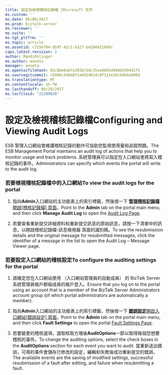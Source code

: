 ```yaml
---
title: 設定及檢視稽核記錄檔 |Microsoft 文件
ms.custom: ''
ms.date: 06/08/2017
ms.prod: biztalk-server
ms.reviewer: ''
ms.suite: ''
ms.tgt_pltfrm: ''
ms.topic: article
ms.assetid: c725bf04-d59f-42c1-b327-b4268421689c
caps.latest.revision: 2
author: MandiOhlinger
ms.author: mandia
manager: anneta
ms.openlocfilehash: 03c88e0a67a393b7ddc35ee8865d99d0299d41f2
ms.sourcegitcommit: cb908c540d8f1a692d01dc8f313e16cb4b4e696d
ms.translationtype: MT
ms.contentlocale: zh-TW
ms.lasthandoff: 09/20/2017
ms.locfileid: "22289838"
---
```

# <a name="configuring-and-viewing-audit-logs"></a><span data-ttu-id="8d1ce-102">設定及檢視稽核記錄檔</span><span class="sxs-lookup"><span data-stu-id="8d1ce-102">Configuring and Viewing Audit Logs</span></span>
<span data-ttu-id="8d1ce-103">ESB 管理入口網站會維護稽核記錄的動作可協助您監視使用量和追蹤問題。</span><span class="sxs-lookup"><span data-stu-id="8d1ce-103">The ESB Management Portal maintains an audit log of actions that help you to monitor usage and track problems.</span></span> <span data-ttu-id="8d1ce-104">系統管理員可以指定在入口網站會將寫入稽核記錄的事件。</span><span class="sxs-lookup"><span data-stu-id="8d1ce-104">Administrators can specify which events the portal will write to the audit log.</span></span>  
  
### <a name="to-view-the-audit-logs-for-the-portal"></a><span data-ttu-id="8d1ce-105">若要檢視稽核記錄檔中的入口網站</span><span class="sxs-lookup"><span data-stu-id="8d1ce-105">To view the audit logs for the portal</span></span>  
  
1.  <span data-ttu-id="8d1ce-106">指向**Admin**入口網站的主功能表上的索引標籤，然後按一下 [**管理稽核記錄檔**開啟[稽核記錄檔] 頁面](../esb-toolkit/audit-log-page.md)。</span><span class="sxs-lookup"><span data-stu-id="8d1ce-106">Point to the **Admin** tab on the portal main menu, and then click **Manage Audit Log** to open the [Audit Log Page](../esb-toolkit/audit-log-page.md).</span></span>  
  
2.  <span data-ttu-id="8d1ce-107">若要查看重新提交詳細資料和重新提交訊息的原始訊息，請按一下清單中的訊息，以開啟稽核記錄檔-訊息檢視器 頁面的識別碼。</span><span class="sxs-lookup"><span data-stu-id="8d1ce-107">To see the resubmission details and the original message for resubmitted messages, click the identifier of a message in the list to open the Audit Log – Message Viewer page.</span></span>  
  
### <a name="to-configure-the-auditing-settings-for-the-portal"></a><span data-ttu-id="8d1ce-108">若要設定入口網站的稽核設定</span><span class="sxs-lookup"><span data-stu-id="8d1ce-108">To configure the auditing settings for the portal</span></span>  
  
1.  <span data-ttu-id="8d1ce-109">請確定您在入口網站使用 （入口網站管理員的自動成員） 的 BizTalk Server 系統管理員帳戶群組成員的帳戶登入。</span><span class="sxs-lookup"><span data-stu-id="8d1ce-109">Ensure that you log on to the portal using an account that is a member of the BizTalk Server Administrators account group (of which portal administrators are automatically a member).</span></span>  
  
2.  <span data-ttu-id="8d1ce-110">指向**Admin**入口網站的主功能表上的索引標籤，然後按一下 [**錯誤設定**開啟入口網站[錯誤設定] 頁面](../esb-toolkit/fault-settings-page.md)。</span><span class="sxs-lookup"><span data-stu-id="8d1ce-110">Point to the **Admin** tab on the portal main menu, and then click **Fault Settings** to open the portal [Fault Settings Page](../esb-toolkit/fault-settings-page.md).</span></span>  
  
3.  <span data-ttu-id="8d1ce-111">若要變更的稽核選項，選取核取方塊後**AuditOptions**一節以取得每個您想要稽核的事件。</span><span class="sxs-lookup"><span data-stu-id="8d1ce-111">To change the auditing options, select the check boxes in the **AuditOptions** section for each event you want to audit.</span></span> <span data-ttu-id="8d1ce-112">當重新送出錯誤，可用的事件會儲存已修改的設定，編輯和失敗後成功重新提交的錯誤。</span><span class="sxs-lookup"><span data-stu-id="8d1ce-112">The available events are the saving of modified settings, successful resubmission of a fault after editing, and failure when resubmitting a fault.</span></span>